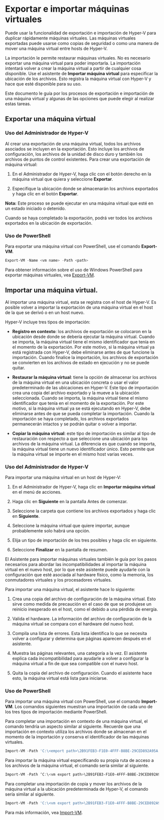 # Exportar e importar máquinas virtuales

Puede usar la funcionalidad de exportación e importación de Hyper-V para duplicar rápidamente máquinas virtuales. Las máquinas virtuales exportadas puede usarse como copias de seguridad o como una manera de mover una máquina virtual entre hosts de Hyper-V.

La importación le permite restaurar máquinas virtuales. No es necesario exportar una máquina virtual para poder importarla. La importación intentará volver a crear la máquina virtual a partir de cualquier cosa disponible. Use el asistente de **Importar máquina virtual** para especificar la ubicación de los archivos. Esto registra la máquina virtual con Hyper-V y hace que esté disponible para su uso.

Este documento le guía por los procesos de exportación e importación de una máquina virtual y algunas de las opciones que puede elegir al realizar estas tareas.

## Exportar una máquina virtual

### Uso del Administrador de Hyper-V

Al crear una exportación de una máquina virtual, todos los archivos asociados se incluyen en la exportación. Esto incluye los archivos de configuración, los archivos de la unidad de disco duro y también los archivos de puntos de control existentes. Para crear una exportación de máquina virtual:

1. En el Administrador de Hyper-V, haga clic con el botón derecho en la máquina virtual que quiera y seleccione **Exportar**.

2. Especifique la ubicación donde se almacenarán los archivos exportados y haga clic en el botón **Exportar**.

**Nota:** Este proceso se puede ejecutar en una máquina virtual que esté en un estado iniciado o detenido.

Cuando se haya completado la exportación, podrá ver todos los archivos exportados en la ubicación de exportación.

### Uso de PowerShell

Para exportar una máquina virtual con PowerShell, use el comando **Export-VM**.

```powershell
Export-VM -Name <vm name> -Path <path>
```

Para obtener información sobre el uso de Windows PowerShell para exportar máquinas virtuales, vea [Export-VM](https://technet.microsoft.com/library/hh848491.aspx).

## Importar una máquina virtual.

Al importar una máquina virtual, esta se registra con el host de Hyper-V. Es posible volver a importar la exportación de una máquina virtual en el host de la que se derivó o en un host nuevo.

Hyper-V incluye tres tipos de importación:

- **Registro en contexto**: los archivos de exportación se colocaron en la ubicación desde donde se debería ejecutar la máquina virtual. Cuando se importa, la máquina virtual tiene el mismo identificador que tenía en el momento de la exportación. Por este motivo, si la máquina virtual ya está registrada con Hyper-V, debe eliminarse antes de que funcione la importación. Cuando finalice la importación, los archivos de exportación se convierten en los archivos de estado en ejecución y no se puede quitar.

- **Restaurar la máquina virtual**: tiene la opción de almacenar los archivos de la máquina virtual en una ubicación concreta o usar el valor predeterminado de las ubicaciones en Hyper-V. Este tipo de importación crea una copia del archivo exportado y la mueve a la ubicación seleccionada. Cuando se importa, la máquina virtual tiene el mismo identificador que tenía en el momento de la exportación. Por este motivo, si la máquina virtual ya se está ejecutando en Hyper-V, debe eliminarse antes de que se pueda completar la importación. Cuando la importación se haya completado, los archivos exportados permanecerán intactos y se podrán quitar o volver a importar.

- **Copiar la máquina virtual**: este tipo de importación es similar al tipo de restauración con respecto a que seleccione una ubicación para los archivos de la máquina virtual. La diferencia es que cuando se importa, la máquina virtual tiene un nuevo identificador único. Esto permite que la máquina virtual se importe en el mismo host varias veces.


### Uso del Administrador de Hyper-V

Para importar una máquina virtual en un host de Hyper-V:

1. En el Administrador de Hyper-V, haga clic en **Importar máquina virtual** en el menú de acciones.

2. Haga clic en **Siguiente** en la pantalla Antes de comenzar.

3. Seleccione la carpeta que contiene los archivos exportados y haga clic en **Siguiente**.

4. Seleccione la máquina virtual que quiere importar, aunque probablemente solo habrá una opción.

5. Elija un tipo de importación de los tres posibles y haga clic en siguiente.

6. Seleccione **Finalizar** en la pantalla de resumen.

El Asistente para importar máquinas virtuales también le guía por los pasos necesarios para abordar las incompatibilidades al importar la máquina virtual en el nuevo host, por lo que este asistente puede ayudarle con la configuración que esté asociada al hardware físico, como la memoria, los conmutadores virtuales y los procesadores virtuales.

Para importar una máquina virtual, el asistente hace lo siguiente:
1. Crea una copia del archivo de configuración de la máquina virtual. Esto sirve como medida de precaución en el caso de que se produjese un reinicio inesperado en el host, como el debido a una pérdida de energía.

2. Valida el hardware. La información del archivo de configuración de la máquina virtual se compara con el hardware del nuevo host.

3. Compila una lista de errores. Esta lista identifica lo que se necesita volver a configurar y determina que páginas aparecen después en el asistente.

4. Muestra las páginas relevantes, una categoría a la vez. El asistente explica cada incompatibilidad para ayudarle a volver a configurar la máquina virtual a fin de que sea compatible con el nuevo host.

5. Quita la copia del archivo de configuración. Cuando el asistente hace esto, la máquina virtual está lista para iniciarse.


### Uso de PowerShell

Para importar una máquina virtual con PowerShell, use el comando **Import-VM**. Los comandos siguientes muestran una importación de cada uno de los tres tipos de importación mediante PowerShell.

Para completar una importación en contexto de una máquina virtual, el comando tendría un aspecto similar al siguiente. Recuerde que una importación en contexto utiliza los archivos donde se almacenan en el momento de la importación y conserva el identificador de las máquinas virtuales.

```powershell
Import-VM -Path 'C:\<emport path>\2B91FEB3-F1E0-4FFF-B8BE-29CED892A95A.vmcx' 
```

Para importar la máquina virtual especificando su propia ruta de acceso a los archivos de la máquina virtual, el comando sería similar al siguiente.

```powershell
Import-VM -Path ‘C:\<vm export path>\2B91FEB3-F1E0-4FFF-B8BE-29CED892A95A.vmcx' -Copy -VhdDestinationPath 'D:\Virtual Machines\WIN10DOC' -VirtualMachinePath 'D:\Virtual Machines\WIN10DOC'
```

Para completar una importación de copia y mover los archivos de la máquina virtual a la ubicación predeterminada de Hyper-V, el comando sería similar al siguiente.

``` PowerShell
Import-VM -Path 'C:\<vm export path>\2B91FEB3-F1E0-4FFF-B8BE-29CED892A95A.vmcx' -Copy -GenerateNewId
```

Para más información, vea [Import-VM](https://technet.microsoft.com/library/hh848495.aspx).





<!--HONumber=Feb16_HO4-->


